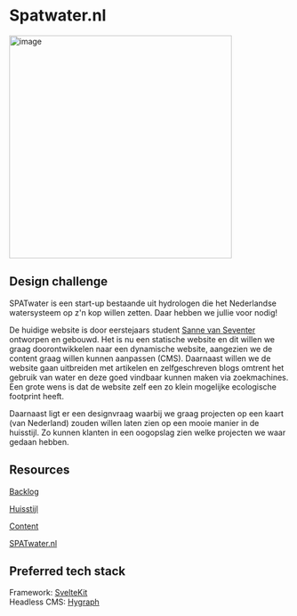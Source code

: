 # Spatwater.nl 

<img width="400" alt="image" src="https://github.com/fdnd-agency/SPATwater/assets/1061632/bfcf5132-226c-4055-b372-c911c744a13b">

## Design challenge

SPATwater is een start-up bestaande uit hydrologen die het Nederlandse watersysteem op z'n kop willen zetten. Daar hebben we jullie voor nodig!

De huidige website is door eerstejaars student [Sanne van Seventer](https://github.com/sannevanseeventer/The-Startup-SPATwater) ontworpen en gebouwd. Het is nu een statische website en dit willen we graag doorontwikkelen naar een dynamische website, aangezien we de content graag willen kunnen aanpassen (CMS). Daarnaast willen we de website gaan uitbreiden met artikelen en zelfgeschreven blogs omtrent het gebruik van water en deze goed vindbaar kunnen maken via zoekmachines. Een grote wens is dat de website zelf een zo klein mogelijke ecologische footprint heeft.

Daarnaast ligt er een designvraag waarbij we graag projecten op een kaart (van Nederland) zouden willen laten zien op een mooie manier in de huisstijl. Zo kunnen klanten in een oogopslag zien welke projecten we waar gedaan hebben.


## Resources

[Backlog](https://github.com/orgs/fdnd-agency/projects/20/views/2)

[Huisstijl]()  

[Content]()  

[SPATwater.nl](https://spatwater.nl/)

## Preferred tech stack

Framework: [SvelteKit](https://kit.svelte.dev/)   
Headless CMS: [Hygraph](https://hygraph.com/)
